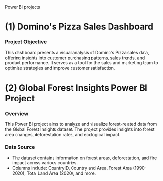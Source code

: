 Power Bi projects

# (1) Domino's Pizza Sales Dashboard

### Project Objective
This dashboard presents a visual analysis of Domino's Pizza sales data, offering insights into customer purchasing patterns, sales trends, and product performance. It serves as a tool for the sales and marketing team to optimize strategies and improve customer satisfaction.

# (2) Global Forest Insights Power BI Project

### Overview
This Power BI project aims to analyze and visualize forest-related data from the Global Forest Insights dataset. The project provides insights into forest area changes, deforestation rates, and ecological impact.

### Data Source
- The dataset contains information on forest areas, deforestation, and fire impact across various countries.
- Columns include: CountryID, Country and Area, Forest Area (1990-2020), Total Land Area (2020), and more.



